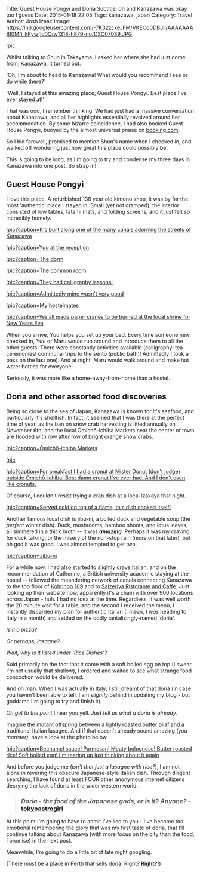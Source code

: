 Title: Guest House Pongyi and Doria
Subtitle: oh and Kanazawa was okay too I guess
Date: 2015-01-18 22:05
Tags: kanazawa, japan
Category: Travel
Author: Josh Izaac
Image: https://lh6.googleusercontent.com/-7K32zcxe_FM/VKECq0DBJlI/AAAAAAABI0M/i_kPywfjc0Q/w1318-h879-no/DSC07039.JPG

[!pic](https://lh6.googleusercontent.com/-7K32zcxe_FM/VKECq0DBJlI/AAAAAAABI0M/i_kPywfjc0Q/w1318-h879-no/DSC07039.JPG)

<!-- PELICAN_BEGIN_SUMMARY -->

Whilst talking to Shun in Takayama, I asked her where she had just come from; Kanazawa, it turned out.

'Oh, I'm about to head to Kanazawa! What would you recommend I see or do while there?'

'Well, I stayed at this amazing place; Guest House Pongyi. Best place I've ever stayed at!'

That was odd, I remember thinking. We had just had a massive conversation about Kanazawa, and all her highlights essentially revolved around her accommodation. By some bizarre coincidence, I had also booked Guest House Pongyi, buoyed by the almost universal praise on [booking.com](http://www.booking.com/hotel/jp/guest-house-pongyi.en-gb.html).

So I bid farewell, promised to mention Shun's name when I checked in, and walked off wondering just how great this place could possibly be.

This is going to be long, as I'm going to try and condense my three days in Kanazawa into one post. So strap in!

<!-- PELICAN_END_SUMMARY -->

## Guest House Pongyi

I love this place. A refurbished 136 year old kimono shop, it was by far the most 'authentic' place I stayed in. Small (yet not cramped), the interior consisted of low tables, tatami mats, and folding screens, and it just felt so incredibly homely.

[!pic?caption=It's built along one of the many canals adorning the streets of Kanazawa](https://lh4.googleusercontent.com/-WqTXBLJLSmw/VKECvyMp1VI/AAAAAAABI1Y/hsCp45iIlBA/w1318-h879-no/DSC07047.JPG)

[!pic?caption=Yuu at the reception](https://lh3.googleusercontent.com/-xtJXXEhjwO0/VKECuEbfsvI/AAAAAAABI0s/vrgYjlm0iHM/w1318-h879-no/DSC07044.JPG)

[!pic?caption=The dorm](https://lh4.googleusercontent.com/-8UYX2Z5LueI/VKEChdE7okI/AAAAAAABIys/R5aX5xfjXY0/w1318-h879-no/DSC06789.JPG)

[!pic?caption=The common room](https://lh4.googleusercontent.com/-emLQwpu7Hmg/VKECiOdGSHI/AAAAAAABIy0/kYtRGkFlSiA/w1318-h879-no/DSC06791.JPG)

[!pic?caption=They had calligraphy lessons&#33;](https://lh3.googleusercontent.com/-UO07QVE7CsQ/VKECj_SgmyI/AAAAAAABIzE/LJkLP6C25JM/w1318-h879-no/DSC06793.JPG)

[!pic?caption=Admittedly mine wasn't very good](https://lh4.googleusercontent.com/-lnNIfNpL53w/VKECkrx6NfI/AAAAAAABIzM/ZA9lZP3Eq4M/w1318-h879-no/DSC06794.JPG)

[!pic?caption=My hostelmates](https://lh6.googleusercontent.com/-ZHr0QHmRtXw/VKEEaZwPTEI/AAAAAAABJAc/15jVtm6pjiA/w1318-h879-no/DSC06798-SMILE.jpg)

[!pic?caption=We all made paper cranes to be burned at the local shrine for New Years Eve](https://lh5.googleusercontent.com/-e774Y89LSiw/VKECou3NzvI/AAAAAAABIz0/PJYh6GHD_m4/w1318-h879-no/DSC06800.JPG)

When you arrive, Yuu helps you set up your bed. Every time someone new checked in, Yuu or Maru would run around and introduce them to all the other guests. There were constantly activities available (calligraphy! tea ceremonies! communal trips to the sentō (public bath)! Admittedly I took a pass on the last one). And at night, Maru would walk around and make hot water bottles for everyone!

Seriously, it was more like a home-away-from-home than a hostel.

## Doria and other assorted food discoveries
Being so close to the sea of Japan, Kanazawa is known for it's seafood, and particularly it's shellfish. In fact, it seemed that I was there at the perfect time of year, as the ban on snow crab harvesting is lifted annually on November 6th, and the local Ōmichō-ichiba Markets near the center of town are flooded with row after row of bright orange snow crabs.

[!pic?caption=Ōmichō-ichiba Markets](https://lh4.googleusercontent.com/-ggiGT4-JHo8/VKECJMmf-5I/AAAAAAABIvk/f_oDMid6DiY/w1349-h900-no/DSC06804.JPG)

[!pic](https://lh6.googleusercontent.com/-EQUkqaCMPX8/VKECJ4npGuI/AAAAAAABIvs/mbqpOEoRaK8/w1349-h900-no/DSC06805.JPG)

[!pic?caption=For breakfast I had a cronut at Mister Donut (don't judge) outside Ōmichō-ichiba. Best damn cronut I've ever had. And I don't even like cronuts.](https://lh4.googleusercontent.com/-W-op8HcJynY/VKECIcwa2ZI/AAAAAAABIvc/hhruFDiCiM0/w1352-h902-no/DSC06803.JPG)

Of course, I couldn't resist trying a crab dish at a local Izakaya that night.

[!pic?caption=Served cold on top of a flame, this dish cooked itself!](https://lh4.googleusercontent.com/-hX8LZCQ5LIQ/VKKuES769_I/AAAAAAABJP0/Rq3nyIH9oLo/w1306-h871-no/DSC07052.JPG)

Another famous local dish is jibu-ni, a boiled duck and vegetable soup (the *perfect* winter dish). Duck, mushrooms, bamboo shoots, and lotus leaves, all simmered in a thick broth -- it was ***amazing***. Perhaps it was my craving for duck talking, or the misery of the non-stop rain (more on that later), but oh god it was good. I was almost tempted to get two.

[!pic?caption=Jibu-ni](https://lh6.googleusercontent.com/-V3VMKdPklmg/VKKuCpVZUCI/AAAAAAABJPk/oJwx3MAAPEA/w1306-h871-no/DSC07048.JPG)

For a while now, I had also started to slightly crave Italian, and on the recommendation of Catherine, a British university academic staying at the hostel -- followed the meandering network of canals connecting Kanazawa to the top floor of [Kohrinbo 109](http://www.kohrinbo109.com/) and to [Saizeriya Ristorante and Caffe](http://www.saizeriya.co.jp/). Just looking up their website now, apparently it's a chain with over 900 locations across Japan - huh. I had no idea at the time. Regardless, it was well worth the 20 minute wait for a table, and the second I received the menu, I instantly discarded my plan for authentic Italian (I mean, I *was* heading to Italy in a month) and settled on the oddly tantalisingly-named 'doria'.

*Is it a pizza?*

*Or perhaps, lasagne?*

*Wait, why is it listed under 'Rice Dishes'?*

Sold primarily on the fact that it came with a soft boiled egg on top (I swear I'm not usually that shallow), I ordered and waited to see what strange food concoction would be delivered.

And oh man. When I was actually in Italy, I still dreamt of that doria (in case you haven't been able to tell, I am *slightly* behind in updating my blog - but goddamn I'm going to try and finish it).

*Oh get to the point* I hear you yell. *Just tell us what a doria is already*.

Imagine the mutant offspring between a lightly roasted butter pilaf and a traditional Italian lasagne. And if that doesn't already sound amazing (you *monster)*, have a look at the photo below.

[!pic?caption=Bechamel sauce! Parmesan! Meaty bolognese! Butter roasted rice! Soft boiled egg! I'm tearing up just thinking about it again](https://lh6.googleusercontent.com/-T134mGEhrB8/VKEB-m6Ql1I/AAAAAAABIuA/v95CzisKOoo/w1306-h871-no/DSC06979.JPG)

And before you judge me (*isn't that just a lasagne with rice?*), I am not alone in revering this obscure Japanese-style Italian dish. Through diligent searching, I have found at least FOUR other anonymous internet citizens decrying the lack of doria in the wider western world.

> ### *Doria - the food of the Japanese gods, or is it? Anyone?* -[tokyoastrogirl](http://chowhound.chow.com/topics/51357)

At this point I'm going to have to admit I've lied to you - I've become too emotional remembering the glory that was my first taste of doria, that I'll continue talking about Kanazawa (with more focus on the city than the food, I promise) in the next post.

Meanwhile, I'm going to do a little bit of late night googling.

(There *must* be a place in Perth that sells doria. Right? **Right?!**)